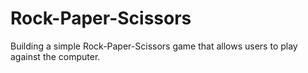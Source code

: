 # Rock-Paper-Scissors
Building a simple Rock-Paper-Scissors game that allows users to play against the computer.
